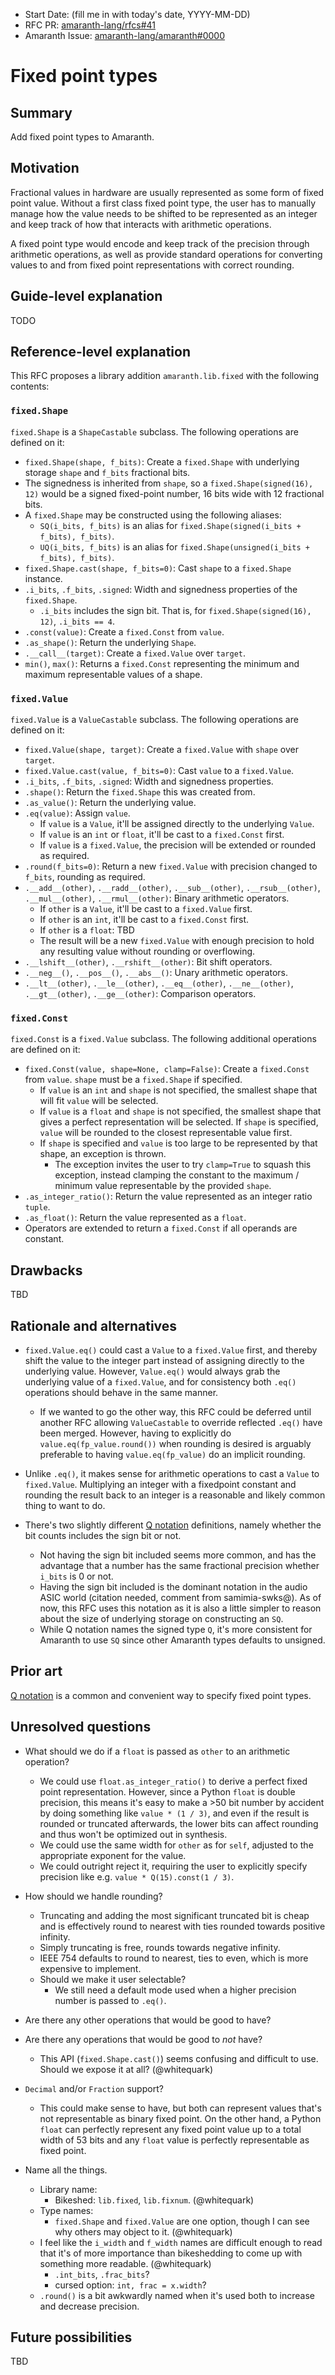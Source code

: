- Start Date: (fill me in with today's date, YYYY-MM-DD)
- RFC PR: [amaranth-lang/rfcs#41](https://github.com/amaranth-lang/rfcs/pull/41)
- Amaranth Issue: [amaranth-lang/amaranth#0000](https://github.com/amaranth-lang/amaranth/issues/0000)

# Fixed point types

## Summary
[summary]: #summary

Add fixed point types to Amaranth.

## Motivation
[motivation]: #motivation

Fractional values in hardware are usually represented as some form of fixed point value.
Without a first class fixed point type, the user has to manually manage how the value needs to be shifted to be represented as an integer and keep track of how that interacts with arithmetic operations.

A fixed point type would encode and keep track of the precision through arithmetic operations, as well as provide standard operations for converting values to and from fixed point representations with correct rounding.

## Guide-level explanation
[guide-level-explanation]: #guide-level-explanation

TODO

## Reference-level explanation
[reference-level-explanation]: #reference-level-explanation

This RFC proposes a library addition `amaranth.lib.fixed` with the following contents:

### `fixed.Shape`

`fixed.Shape` is a `ShapeCastable` subclass.
The following operations are defined on it:

- `fixed.Shape(shape, f_bits)`: Create a `fixed.Shape` with underlying storage `shape` and `f_bits` fractional bits.
- The signedness is inherited from `shape`, so a `fixed.Shape(signed(16), 12)` would be a signed fixed-point number, 16 bits wide with 12 fractional bits.
- A `fixed.Shape` may be constructed using the following aliases:
    - `SQ(i_bits, f_bits)` is an alias for `fixed.Shape(signed(i_bits + f_bits), f_bits)`.
    - `UQ(i_bits, f_bits)` is an alias for `fixed.Shape(unsigned(i_bits + f_bits), f_bits)`.
- `fixed.Shape.cast(shape, f_bits=0)`: Cast `shape` to a `fixed.Shape` instance.
- `.i_bits`, `.f_bits`, `.signed`: Width and signedness properties of the `fixed.Shape`.
    - `.i_bits` includes the sign bit. That is, for `fixed.Shape(signed(16), 12)`, `.i_bits == 4`.
- `.const(value)`: Create a `fixed.Const` from `value`.
- `.as_shape()`: Return the underlying `Shape`.
- `.__call__(target)`: Create a `fixed.Value` over `target`.
- `min()`, `max()`: Returns a `fixed.Const` representing the minimum and maximum representable values of a shape.

### `fixed.Value`

`fixed.Value` is a `ValueCastable` subclass.
The following operations are defined on it:

- `fixed.Value(shape, target)`: Create a `fixed.Value` with `shape` over `target`.
- `fixed.Value.cast(value, f_bits=0)`: Cast `value` to a `fixed.Value`.
- `.i_bits`, `.f_bits`, `.signed`: Width and signedness properties.
- `.shape()`: Return the `fixed.Shape` this was created from.
- `.as_value()`: Return the underlying value.
- `.eq(value)`: Assign `value`.
  - If `value` is a `Value`, it'll be assigned directly to the underlying `Value`.
  - If `value` is an `int` or `float`, it'll be cast to a `fixed.Const` first.
  - If `value` is a `fixed.Value`, the precision will be extended or rounded as required.
- `.round(f_bits=0)`: Return a new `fixed.Value` with precision changed to `f_bits`, rounding as required.
- `.__add__(other)`, `.__radd__(other)`, `.__sub__(other)`, `.__rsub__(other)`, `.__mul__(other)`, `.__rmul__(other)`: Binary arithmetic operators.
  - If `other` is a `Value`, it'll be cast to a `fixed.Value` first.
  - If `other` is an `int`, it'll be cast to a `fixed.Const` first.
  - If `other` is a `float`: TBD
  - The result will be a new `fixed.Value` with enough precision to hold any resulting value without rounding or overflowing.
- `.__lshift__(other)`, `.__rshift__(other)`: Bit shift operators.
- `.__neg__()`, `.__pos__()`, `.__abs__()`: Unary arithmetic operators.
- `.__lt__(other)`, `.__le__(other)`, `.__eq__(other)`, `.__ne__(other)`, `.__gt__(other)`, `.__ge__(other)`: Comparison operators.

### `fixed.Const`

`fixed.Const` is a `fixed.Value` subclass.
The following additional operations are defined on it:

- `fixed.Const(value, shape=None, clamp=False)`: Create a `fixed.Const` from `value`. `shape` must be a `fixed.Shape` if specified.
  - If `value` is an `int` and `shape` is not specified, the smallest shape that will fit `value` will be selected.
  - If `value` is a `float` and `shape` is not specified, the smallest shape that gives a perfect representation will be selected.
    If `shape` is specified, `value` will be rounded to the closest representable value first.
  - If `shape` is specified and `value` is too large to be represented by that shape, an exception is thrown.
    - The exception invites the user to try `clamp=True` to squash this exception, instead clamping the constant to the maximum / minimum value representable by the provided `shape`.
- `.as_integer_ratio()`: Return the value represented as an integer ratio `tuple`.
- `.as_float()`: Return the value represented as a `float`.
- Operators are extended to return a `fixed.Const` if all operands are constant.

## Drawbacks
[drawbacks]: #drawbacks

TBD

## Rationale and alternatives
[rationale-and-alternatives]: #rationale-and-alternatives

- `fixed.Value.eq()` could cast a `Value` to a `fixed.Value` first, and thereby shift the value to the integer part instead of assigning directly to the underlying value.
  However, `Value.eq()` would always grab the underlying value of a `fixed.Value`, and for consistency both `.eq()` operations should behave in the same manner.
  - If we wanted to go the other way, this RFC could be deferred until another RFC allowing `ValueCastable` to override reflected `.eq()` have been merged.
    However, having to explicitly do `value.eq(fp_value.round())` when rounding is desired is arguably preferable to having `value.eq(fp_value)` do an implicit rounding.

- Unlike `.eq()`, it makes sense for arithmetic operations to cast a `Value` to `fixed.Value`.
  Multiplying an integer with a fixedpoint constant and rounding the result back to an integer is a reasonable and likely common thing to want to do.

- There's two slightly different [Q notation](https://en.wikipedia.org/wiki/Q_(number_format)) definitions, namely whether the bit counts includes the sign bit or not.
    - Not having the sign bit included seems more common, and has the advantage that a number has the same fractional precision whether `i_bits` is 0 or not.
    - Having the sign bit included is the dominant notation in the audio ASIC world (citation needed, comment from samimia-swks@). As of now, this RFC uses this notation as it is also a little simpler to reason about the size of underlying storage on constructing an `SQ`.
    - While Q notation names the signed type `Q`, it's more consistent for Amaranth to use `SQ` since other Amaranth types defaults to unsigned.

## Prior art
[prior-art]: #prior-art

[Q notation](https://en.wikipedia.org/wiki/Q_(number_format)) is a common and convenient way to specify fixed point types.

## Unresolved questions
[unresolved-questions]: #unresolved-questions

- What should we do if a `float` is passed as `other` to an arithmetic operation?
  - We could use `float.as_integer_ratio()` to derive a perfect fixed point representation.
    However, since a Python `float` is double precision, this means it's easy to make a >50 bit number by accident by doing something like `value * (1 / 3)`, and even if the result is rounded or truncated afterwards, the lower bits can affect rounding and thus won't be optimized out in synthesis.
  - We could use the same width for `other` as for `self`, adjusted to the appropriate exponent for the value.
  - We could outright reject it, requiring the user to explicitly specify precision like e.g. `value * Q(15).const(1 / 3)`.

- How should we handle rounding?
  - Truncating and adding the most significant truncated bit is cheap and is effectively round to nearest with ties rounded towards positive infinity.
  - Simply truncating is free, rounds towards negative infinity.
  - IEEE 754 defaults to round to nearest, ties to even, which is more expensive to implement.
  - Should we make it user selectable?
    - We still need a default mode used when a higher precision number is passed to `.eq()`.

- Are there any other operations that would be good to have?

- Are there any operations that would be good to *not* have?
  - This API (`fixed.Shape.cast()`) seems confusing and difficult to use. Should we expose it at all? (@whitequark)

- `Decimal` and/or `Fraction` support?
  - This could make sense to have, but both can represent values that's not representable as binary fixed point.
    On the other hand, a Python `float` can perfectly represent any fixed point value up to a total width of 53 bits and any `float` value is perfectly representable as fixed point.

- Name all the things.
  - Library name:
    - Bikeshed: `lib.fixed`, `lib.fixnum`. (@whitequark)
  - Type names:
    - `fixed.Shape` and `fixed.Value` are one option, though I can see why others may object to it. (@whitequark)
  - I feel like the `i_width` and `f_width` names are difficult enough to read that it's of more importance than bikeshedding to come up with something more readable. (@whitequark)
    - `.int_bits`, `.frac_bits`?
    - cursed option: `int, frac = x.width`?
  - `.round()` is a bit awkwardly named when it's used both to increase and decrease precision.

## Future possibilities
[future-possibilities]: #future-possibilities

TBD
